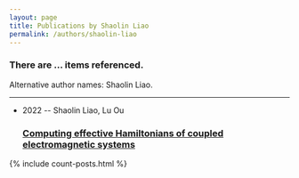 ```yaml
---
layout: page
title: Publications by Shaolin Liao
permalink: /authors/shaolin-liao
---
```


<h3 id="number-posts">There are ... items referenced.</h3>
<p id='info-authors'>Alternative author names: Shaolin Liao.</p>
<hr />
<ul class="post-list">
<li><span class='post-meta'>2022 -- Shaolin Liao, Lu Ou</span><h3><a class='post-link' href="{{ site.baseurl }}/computing-effective-hamiltonians-of-coupled-electromagnetic-systems00">Computing effective Hamiltonians of coupled electromagnetic systems</a></h3></li>

</ul>
{% include count-posts.html %}
